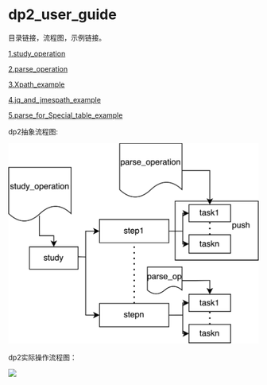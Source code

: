 # dp2_user_guide

目录链接，流程图，示例链接。

[1.study_operation](study.md)

[2.parse_operation](parsefunction.md)

[3.Xpath_example](parsefunction.Xpath.md)

[4.jq_and_jmespath_example](data_out.jq_jmespath.md)

[5.parse_for_Special_table_example](parsefunction.parse_for_special_table.md)

dp2抽象流程图:

<img src="./assets/file.png" style="zoom:70"/>



dp2实际操作流程图：

![](./assets/storeplace.jpg)
